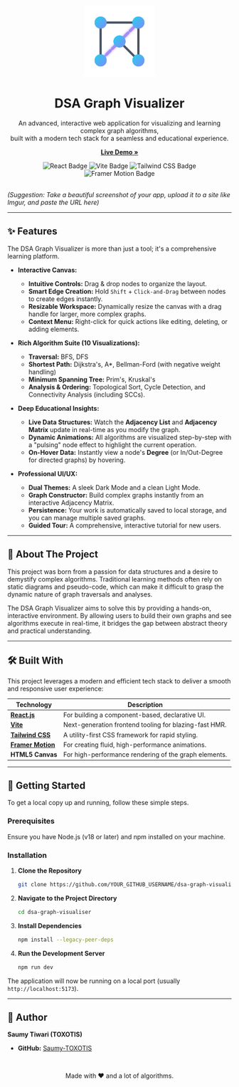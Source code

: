 <div align="center">
  <img src="./public/Graph.svg" alt="Graph Visualizer Logo" width="160" />
  <h1>
    <b>DSA Graph Visualizer</b>
  </h1>
  <p>
    An advanced, interactive web application for visualizing and learning complex graph algorithms,
    <br />
    built with a modern tech stack for a seamless and educational experience.
  </p>
  <p>
    <strong><a href="https://dsa-graph-visualiser.onrender.com">Live Demo »</a></strong>
  </p>
</div>

<div align="center">
  <img src="https://img.shields.io/badge/React-18.2.0-20232A?style=for-the-badge&logo=react&logoColor=61DAFB" alt="React Badge"/>
  <img src="https://img.shields.io/badge/Vite-5.2.0-646CFF?style=for-the-badge&logo=vite&logoColor=white" alt="Vite Badge"/>
  <img src="https://img.shields.io/badge/Tailwind_CSS-3.4.1-06B6D4?style=for-the-badge&logo=tailwind-css&logoColor=white" alt="Tailwind CSS Badge"/>
  <img src="https://img.shields.io/badge/Framer_Motion-11.0-0055FF?style=for-the-badge&logo=framer&logoColor=white" alt="Framer Motion Badge"/>
</div>

<br />

 
*(Suggestion: Take a beautiful screenshot of your app, upload it to a site like Imgur, and paste the URL here)*

---

## ✨ Features

The DSA Graph Visualizer is more than just a tool; it's a comprehensive learning platform.

-   **Interactive Canvas:**
    -   **Intuitive Controls:** Drag & drop nodes to organize the layout.
    -   **Smart Edge Creation:** Hold `Shift` + `Click-and-Drag` between nodes to create edges instantly.
    -   **Resizable Workspace:** Dynamically resize the canvas with a drag handle for larger, more complex graphs.
    -   **Context Menu:** Right-click for quick actions like editing, deleting, or adding elements.

-   **Rich Algorithm Suite (10 Visualizations):**
    -   **Traversal:** BFS, DFS
    -   **Shortest Path:** Dijkstra's, A*, Bellman-Ford (with negative weight handling)
    -   **Minimum Spanning Tree:** Prim's, Kruskal's
    -   **Analysis & Ordering:** Topological Sort, Cycle Detection, and Connectivity Analysis (including SCCs).

-   **Deep Educational Insights:**
    -   **Live Data Structures:** Watch the **Adjacency List** and **Adjacency Matrix** update in real-time as you modify the graph.
    -   **Dynamic Animations:** All algorithms are visualized step-by-step with a "pulsing" node effect to highlight the current operation.
    -   **On-Hover Data:** Instantly view a node's **Degree** (or In/Out-Degree for directed graphs) by hovering.

-   **Professional UI/UX:**
    -   **Dual Themes:** A sleek Dark Mode and a clean Light Mode.
    -   **Graph Constructor:** Build complex graphs instantly from an interactive Adjacency Matrix.
    -   **Persistence:** Your work is automatically saved to local storage, and you can manage multiple saved graphs.
    -   **Guided Tour:** A comprehensive, interactive tutorial for new users.

---

## 🚀 About The Project

This project was born from a passion for data structures and a desire to demystify complex algorithms. Traditional learning methods often rely on static diagrams and pseudo-code, which can make it difficult to grasp the dynamic nature of graph traversals and analyses.

The DSA Graph Visualizer aims to solve this by providing a hands-on, interactive environment. By allowing users to build their own graphs and see algorithms execute in real-time, it bridges the gap between abstract theory and practical understanding.

---

## 🛠️ Built With

This project leverages a modern and efficient tech stack to deliver a smooth and responsive user experience:

| Technology                                                 | Description                                            |
| ---------------------------------------------------------- | ------------------------------------------------------ |
| **[React.js](https://reactjs.org/)**                       | For building a component-based, declarative UI.        |
| **[Vite](https://vitejs.dev/)**                            | Next-generation frontend tooling for blazing-fast HMR.   |
| **[Tailwind CSS](https://tailwindcss.com/)**               | A utility-first CSS framework for rapid styling.       |
| **[Framer Motion](https://www.framer.com/motion/)**        | For creating fluid, high-performance animations.       |
| **HTML5 Canvas**                                           | For high-performance rendering of the graph elements.  |

---

## 🏁 Getting Started

To get a local copy up and running, follow these simple steps.

### Prerequisites

Ensure you have Node.js (v18 or later) and npm installed on your machine.

### Installation

1.  **Clone the Repository**
    ```sh
    git clone https://github.com/YOUR_GITHUB_USERNAME/dsa-graph-visualiser.git
    ```
2.  **Navigate to the Project Directory**
    ```sh
    cd dsa-graph-visualiser
    ```
3.  **Install Dependencies**
    ```sh
    npm install --legacy-peer-deps
    ```
4.  **Run the Development Server**
    ```sh
    npm run dev
    ```

The application will now be running on a local port (usually `http://localhost:5173`).

---

## 👤 Author

**Saumy Tiwari (TOXOTIS)**

*   **GitHub:** [Saumy-TOXOTIS](https://github.com/Saumy-TOXOTIS)

<br />

<div align="center">
  <p>
    Made with ❤️ and a lot of algorithms.
  </p>
</div>
